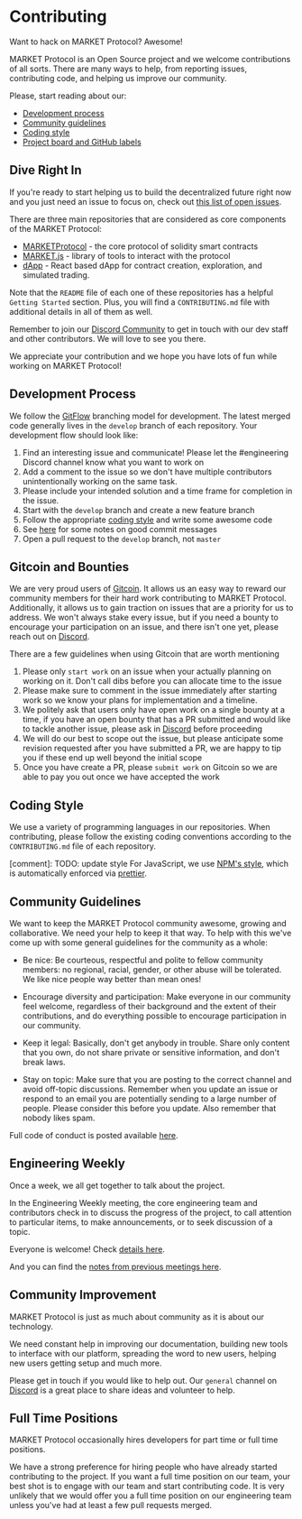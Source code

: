 # Contributing

Want to hack on MARKET Protocol? Awesome!

MARKET Protocol is an Open Source project and we welcome contributions of all sorts.
There are many ways to help, from reporting issues, contributing code, and helping us improve our community.

Please, start reading about our:

- [Development process](#development-process)
- [Community guidelines](#community-guidelines)
- [Coding style](https://docs.marketprotocol.io/#coding-style)
- [Project board and GitHub labels](https://github.com/MARKETProtocol/community/blob/master/docs/project-management.md)

## Dive Right In

If you're ready to start helping us to build the decentralized future right now and you just need an issue to focus on, check out [this list of open issues](https://github.com/orgs/MARKETProtocol/projects/1?card_filter_query=label%3A%22help+wanted%22+no%3Aassignee+is%3Aopen).

There are three main repositories that are considered as core components of the MARKET Protocol:

- [MARKETProtocol](https://github.com/MARKETProtocol/MARKETProtocol) - the core protocol of solidity smart contracts
- [MARKET.js](https://github.com/MARKETProtocol/MARKET.js) - library of tools to interact with the protocol
- [dApp](https://github.com/MARKETProtocol/dApp) - React based dApp for contract creation, exploration, and simulated trading.

Note that the `README` file of each one of these repositories has a helpful `Getting Started` section. Plus, you will find a `CONTRIBUTING.md` file with additional details in all of them as well.

Remember to join our [Discord Community](https://marketprotocol.io/discord) to get in touch with our dev staff and other contributors. We will love to see you there.

We appreciate your contribution and we hope you have lots of fun while working on MARKET Protocol!

## Development Process

We follow the [GitFlow](http://nvie.com/posts/a-successful-git-branching-model/) branching model for development.
The latest merged code generally lives in the `develop` branch of each repository. Your development flow should look like:

1. Find an interesting issue and communicate! Please let the #engineering Discord channel know what you want to work on
1. Add a comment to the issue so we don't have multiple contributors unintentionally working on the same task.
1. Please include your intended solution and a time frame for completion in the issue.
1. Start with the `develop` branch and create a new feature branch
1. Follow the appropriate [coding style](#coding-style) and write some awesome code
1. See [here](https://tbaggery.com/2008/04/19/a-note-about-git-commit-messages.html) for some notes on good commit messages
1. Open a pull request to the `develop` branch, not `master`

## Gitcoin and Bounties

We are very proud users of [Gitcoin](https://gitcoin.co/).  It allows us an easy way to reward our community members
for their hard work contributing to MARKET Protocol.  Additionally, it allows us to gain traction on issues that are a
priority for us to address.  We won't always stake every issue, but if you need a bounty to encourage your participation
on an issue, and there isn't one yet, please reach out on [Discord](https://marketprotocol.io/discord).

There are a few guidelines when using Gitcoin that are worth mentioning

1. Please only `start work` on an issue when your actually planning on working on it. Don't call dibs before you can allocate time to the issue
1. Please make sure to comment in the issue immediately after starting work so we know your plans for implementation and a timeline.
1. We politely ask that users only have open work on a single bounty at a time, if you have an open bounty that has a PR submitted and would like to tackle another issue, please ask in [Discord](https://marketprotocol.io/discord) before proceeding
1. We will do our best to scope out the issue, but please anticipate some revision requested after you have submitted a PR, we are happy to tip you if these end up well beyond the initial scope
1. Once you have create a PR, please `submit work` on Gitcoin so we are able to pay you out once we have accepted the work

## Coding Style

We use a variety of programming languages in our repositories. When contributing, please follow the existing coding conventions
according to the `CONTRIBUTING.md` file of each repository.   

[comment]: TODO: update style
For JavaScript, we use [NPM's style](https://docs.npmjs.com/misc/coding-style), which is automatically enforced via [prettier](https://prettier.io/).

## Community Guidelines

We want to keep the MARKET Protocol community awesome, growing and collaborative.
We need your help to keep it that way. To help with this we've come up with some general guidelines for the community as a whole:

- Be nice: Be courteous, respectful and polite to fellow community members: no regional, racial, gender, or other abuse
will be tolerated. We like nice people way better than mean ones!

- Encourage diversity and participation: Make everyone in our community feel welcome, regardless of their background
and the extent of their contributions, and do everything possible to encourage participation in our community.

- Keep it legal: Basically, don't get anybody in trouble. Share only content that you own, do not share private
or sensitive information, and don't break laws.

- Stay on topic: Make sure that you are posting to the correct channel and avoid off-topic discussions.
Remember when you update an issue or respond to an email you are potentially sending to a large number of people.
Please consider this before you update. Also remember that nobody likes spam.

Full code of conduct is posted available [here](https://github.com/MARKETProtocol/community/blob/master/guidelines/code-of-conduct.md).

## Engineering Weekly

Once a week, we all get together to talk about the project.

In the Engineering Weekly meeting, the core engineering team and contributors check in to discuss the progress of the project, to call attention to particular items, to make announcements, or to seek discussion of a topic.

Everyone is welcome! Check [details here](https://github.com/MARKETProtocol/community/blob/master/docs/engineering-weekly.md).

And you can find the [notes from previous meetings here](https://github.com/MARKETProtocol/community/tree/master/meeting-notes).

## Community Improvement

MARKET Protocol is just as much about community as it is about our technology.

We need constant help in improving our documentation, building new tools to interface with our platform,
spreading the word to new users, helping new users getting setup and much more.

Please get in touch if you would like to help out. Our `general` channel on [Discord](https://marketprotocol.io/discord) is a great place to
share ideas and volunteer to help.

## Full Time Positions

MARKET Protocol occasionally hires developers for part time or full time positions.

We have a strong preference for hiring people who have already started contributing to the project.
If you want a full time position on our team, your best shot is to engage with our team and start contributing code.
It is very unlikely that we would offer you a full time position on our engineering
team unless you've had at least a few pull requests merged.
